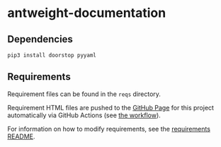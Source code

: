 # antweight-documentation

## Dependencies

```python3
pip3 install doorstop pyyaml
```
## Requirements

Requirement files can be found in the `reqs` directory.

Requirement HTML files are pushed to the [GitHub Page](https://trashcat-robotics.github.io/antweight-documentation/) for this project automatically via GitHub Actions (see [the workflow](.github/workflows/gh-page.yml)).

For information on how to modify requirements, see the [requirements README](reqs/README.md).
